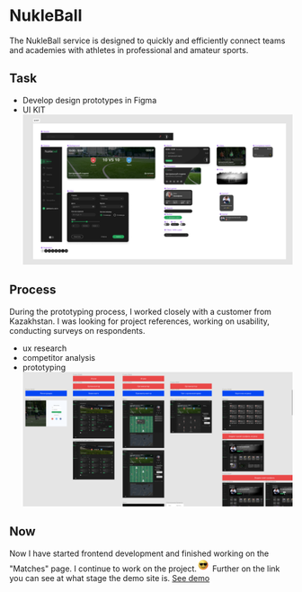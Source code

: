 # NukleBall
The NukleBall service is designed to quickly and efficiently connect teams and academies with athletes in professional and amateur sports.

## Task
+ Develop design prototypes in Figma
+ UI KIT
![image](./Img/Ui_Kit.png)

## Process
During the prototyping process, I worked closely with a customer from Kazakhstan. I was looking for project references, working on usability, conducting surveys on respondents.
+ ux research
+ competitor analysis
+ prototyping
![image](./Img/Desktop.png)

## Now 

Now I have started frontend development and finished working on the "Matches" page. I continue to work on the project.<img src="https://github.com/AndreiExtr/andreiExtr/blob/main/Gifs/glasses.gif" height="24"/>
Further on the link you can see at what stage the demo site is.
[See demo](https://andreiextr.github.io/NukleBall/)
